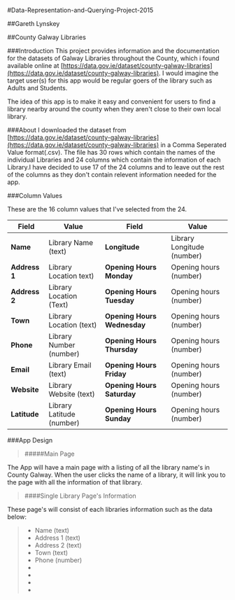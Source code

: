 #Data-Representation-and-Querying-Project-2015

##Gareth Lynskey

##County Galway Libraries

###Introduction
This project provides information and the documentation for the datasets of Galway Libraries throughout the County, which i found available online at [https://data.gov.ie/dataset/county-galway-libraries](https://data.gov.ie/dataset/county-galway-libraries).
I would imagine the target user(s) for this app would be regular goers of the library such as Adults and Students. 

The idea of this app is to make it easy and convenient for users to find a library nearby around the county when they aren't close to their own local library.

###About
I downloaded the dataset from [https://data.gov.ie/dataset/county-galway-libraries](https://data.gov.ie/dataset/county-galway-libraries) in a Comma Seperated Value format(.csv). The file has 30 rows which contain the names of the individual Libraries and 24 columns which contain the information of each Library.I have decided to use 17 of the 24 columns and to leave out the rest of the columns as they don't contain relevent information needed for the app.

###Column Values

These are the 16 column values that I've selected from the 24.

Field | Value | Field | Value
------|---------|---------|-----------
**Name** | Library Name (text) | **Longitude** | Library Longitude (number)
**Address 1** | Library Location text) | **Opening Hours Monday** | Opening hours (number)
**Address 2** | Library Location (Text) | **Opening Hours Tuesday** | Opening hours (number)
**Town** | Library Location (text) | **Opening Hours Wednesday** | Opening hours (number)
**Phone** | Library Number (number) | **Opening Hours Thursday** | Opening hours (number)
**Email** | Library Email (text) | **Opening Hours Friday** | Opening hours (number)
**Website** | Library Website (text) | **Opening Hours Saturday** | Opening hours (number)
**Latitude** | Library Latitude (number) | **Opening Hours Sunday** | Opening hours (number)

###App Design

> #####Main Page

The App will have a main page with a listing of all the library name's in County Galway. When the user clicks the name of a library, it will link you to the page with all the information of that library.

> ####Single Library Page's Information

These page's will consist of each libraries information such as the data below:

> * Name (text)
> * Address 1 (text)
> * Address 2 (text)
> * Town (text)
> * Phone (number)
> *
> *
> *
> *

